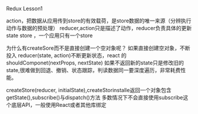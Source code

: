 Redux Lesson1

action，把数据从应用传到store的有效载荷，是store数据的唯一来源（分辨执行动作与数据的预处理）
reducer,action只是描述了动作，reducer负责具体的更新state
store ，一个应用只有一个store

为什么有createSore而不是直接创建一个空对象呢？
如果直接创建空对象，不断投入 reducer(state, action)不断更新状态，react 的shouldComponet(nextProps, nextState)
如果不返回新的state只是修改旧的state,很难做到回退、撤销、状态跟踪，判读数据同一要深度遍历，非常耗费性能。

createStore(reducer, initialState),createStorinstalle返回一个对象包含 getState(),subscribe()与dispatch()方法
多数情况下不会直接使用subscribe这个底层API，一般使用React或者其他库绑定

